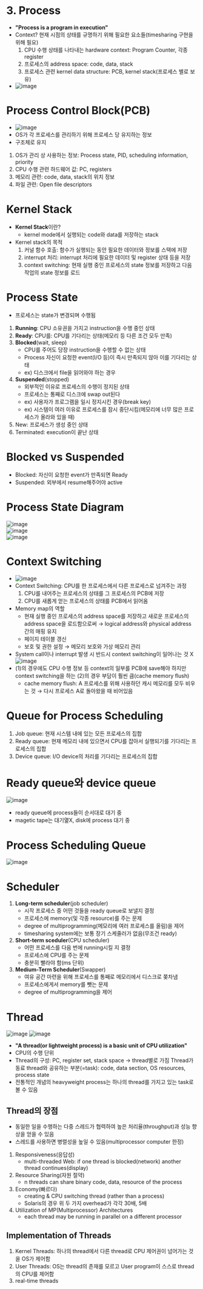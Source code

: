 # 3. Process
- **"Process is a program in execution"**
- Context? 현재 시점의 상태를 규명하기 위해 필요한 요소들(timesharing 구현을 위해 필요)
  1. CPU 수행 상태를 나타내는 hardware context: Program Counter, 각종 register
  2. 프로세스의 address space: code, data, stack
  3. 프로세스 관련 kernel data structure: PCB, kernel stack(프로세스 별로 보유)
- ![image](https://github.com/Haaarimmm/TIL/assets/108309396/0b9d2f45-ddc5-4ade-84c5-f7c87b075b61)

# Process Control Block(PCB)
- ![image](https://github.com/Haaarimmm/TIL/assets/108309396/742c2a5b-3e8f-4dde-a9aa-54a5bd2fd801)  
- OS가 각 프로세스를 관리하기 위해 프로세스 당 유지하는 정보
- 구조체로 유지
1. OS가 관리 상 사용하는 정보: Process state, PID, scheduling information, priority
2. CPU 수행 관련 하드웨어 값: PC, registers
3. 메모리 관련: code, data, stack의 위치 정보
4. 파일 관련: Open file descriptors

# Kernel Stack
- **Kernel Stack**이란?
  - kernel mode에서 실행되는 code와 data를 저장하는 stack
- Kernel stack의 목적
  1. 커널 함수 호출: 함수가 실행되는 동안 필요한 데이터와 정보를 스택에 저장
  2. interrupt 처리: interrupt 처리에 필요한 데이터 및 register 상태 등을 저장
  3. context switching: 현재 실행 중인 프로세스의 state 정보를 저장하고 다음 작업의 state 정보를 로드

# Process State
- 프로세스는 state가 변경되며 수행됨
1. **Running**: CPU 소유권을 가지고 instruction을 수행 중인 상태
2. **Ready**: CPU를: CPU를 기다리는 상태(메모리 등 다른 조건 모두 만족)
3. **Blocked**(wait, sleep)
   - CPU를 주어도 당장 instruction을 수행할 수 없는 상태
   - Process 자신이 요청한 event(I/O 등)이 즉시 만족되지 않아 이를 기다리는 상태
   - ex) 디스크에서 file을 읽어와야 하는 경우
4. **Suspended**(stopped)
   - 외부적인 이유로 프로세스의 수행이 정지된 상태
   - 프로세스는 통째로 디스크에 swap out된다
   - ex) 사용자가 프로그램을 일시 정지시킨 경우(break key)
   - ex) 시스템이 여러 이유로 프로세스를 잠시 중단시킴(메모리에 너무 많은 프로세스가 올라와 있을 때) 
5. New: 프로세스가 생성 중인 상태
6. Terminated: execution이 끝난 상태 

# Blocked vs Suspended
- Blocked: 자신이 요청한 event가 만족되면 Ready
- Suspended: 외부에서 resume해주어야 active

# Process State Diagram
![image](https://github.com/Haaarimmm/TIL/assets/108309396/7be4d252-fb31-446b-b80d-b4f7ca3d5e8d)  
![image](https://github.com/Haaarimmm/TIL/assets/108309396/57675129-62ad-43ee-b4a9-774363ced87c)  
![image](https://github.com/Haaarimmm/TIL/assets/108309396/554ddfd7-da46-4a3a-a723-e4ca12137f2f)  


# Context Switching
- ![image](https://github.com/Haaarimmm/TIL/assets/108309396/b332724e-54f9-4db0-8a7c-6dbb551bcb1f)  
- Context Switching: CPU를 한 프로세스에서 다른 프로세스로 넘겨주는 과정
  1. CPU를 내어주는 프로세스의 상태를 그 프로세스의 PCB에 저장
  2. CPU를 새롭게 얻는 프로세스의 상태를 PCB에서 읽어옴
- Memory map의 역할
   - 현재 실행 중인 프로세스의 address space를 저장하고 새로운 프로세스의 address space을 로드함으로써
→ logical address와 physical address 간의 매핑 유지
   - 페이지 테이블 갱신
   - 보호 및 권한 설정 → 메모리 보호와 가상 메모리 관리
- System call이나 interrupt 발생 시 반드시 context switching이 일어나는 것 X
![image](https://github.com/Haaarimmm/TIL/assets/108309396/94ca7922-226c-4336-a3c0-ea622e7bbdc5)
- (1)의 경우에도 CPU 수행 정보 등 context의 일부를 PCB에 save해야 하지만 context switching을 하는 (2)의 경우 부담이 훨씬 큼(cache memory flush)
  - cache memory flush: A 프로세스를 위해 사용하던 캐시 메모리를 모두 비우는 것 &rarr; 다시 프로세스 A로 돌아왔을 때 비어있음

# Queue for Process Scheduling
1. Job queue: 현재 시스템 내에 있는 모든 프로세스의 집합
2. Ready queue: 현재 메모리 내에 있으면서 CPU를 잡아서 실행되기를 기다리는 프로세스의 집합
3. Device queue: I/O device의 처리를 기다리는 프로세스의 집합

# Ready queue와 device queue
![image](https://github.com/Haaarimmm/TIL/assets/108309396/8a5eb98b-54cf-418e-8607-1fc4c43091c3)  
- ready queue에 process들이 순서대로 대기 중
- magetic tape는 대기엹X, disk에 process 대기 중

# Process Scheduling Queue
![image](https://github.com/Haaarimmm/TIL/assets/108309396/4de2666d-22ed-4bfc-a70d-92f2a139e906)

# Scheduler
1. **Long-term scheduler**(job scheduler)
   - 시작 프로세스 중 어떤 것들을 ready queue로 보낼지 결정
   - 프로세스에 memory(및 각종 resource)를 주는 문제
   - degree of multiprogramming(메모리에 여러 프로세스를 올림)을 제어
   - timesharing system에는 보통 장기 스케줄러가 없음(무조건 ready)
2. **Short-term sceduler**(CPU scheduler)
   - 어떤 프로세스를 다음 번에 running시킬 지 결정
   - 프로세스에 CPU를 주는 문제
   - 충분히 빨라야 함(ms 단위)
3. **Medium-Term Scheduler**(Swapper)
   - 여유 공간 마련을 위해 프로세스를 통째로 메모리에서 디스크로 쫒차냄
   - 프로세스에게서 memory를 뺏는 문제
   - degree of multiprogramming을 제어

# Thread
![image](https://github.com/Haaarimmm/TIL/assets/108309396/2749c5ef-3d84-47e1-9d4e-0e368801f7bb)
![image](https://github.com/Haaarimmm/TIL/assets/108309396/11e7ca31-ce5c-4da4-9397-a3f4dd5ec9d1)  
- **"A thread(or lightweight process) is a basic unit of CPU utilization"**
- CPU의 수행 단위
- Thread의 구성: PC, register set, stack space &rarr; thread별로 가짐
  Thread가 동료 thread와 공유하는 부분(=task): code, data section, OS resources, process state
- 전통적인 개념의 heavyweight process는 하나의 thread를 가지고 있는 task로 볼 수 있음

## Thread의 장점
- 동일한 일을 수행하는 다중 스레드가 협력하여 높은 처리율(throughput)과 성능 향상을 얻을 수 있음
- 스레드를 사용하면 병렬성을 높일 수 있음(multiprocessor computer 한정)
1. Responsiveness(응답성)
   - multi-threaded Web: if one thread is blocked(network) another thread continues(display)
2. Resource Sharing(자원 절약)
   - n threads can share binary code, data, resource of the process
3. Economy(빠르다)
   - creating & CPU switching thread (rather than a process)
   - Solaris의 경우 위 두 가지 overhead가 각각 30배, 5배
4. Utilization of MP(Multiprocessor) Architectures
   - each thread may be running in parallel on a different processor

## Implementation of Threads
1. Kernel Threads: 하나의 thread에서 다른 thread로 CPU 제어권이 넘어가는 것을 OS가 제어함
2. User Threads: OS는 thread의 존재를 모르고 User program이 스스로 thread의 CPU를 제어함
3. real-time threads